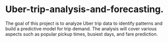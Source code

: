# Uber-trip-analysis-and-forecasting.
The goal of this project is to analyze Uber trip data to identify patterns and build a  predictive model for trip demand. The analysis will cover various aspects such as popular  pickup times, busiest days, and fare prediction.
